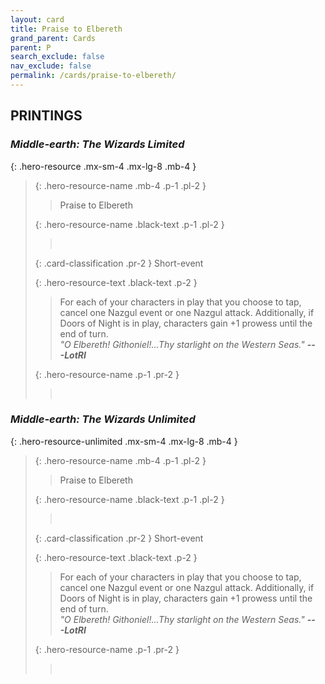```yaml
---
layout: card
title: Praise to Elbereth
grand_parent: Cards
parent: P
search_exclude: false
nav_exclude: false
permalink: /cards/praise-to-elbereth/
---
```


## PRINTINGS


### _Middle-earth: The Wizards Limited_

{: .hero-resource .mx-sm-4 .mx-lg-8 .mb-4 }
> {: .hero-resource-name .mb-4 .p-1 .pl-2 }
> > <div class="card-mp"></div>
> > <div class="card-name">Praise to Elbereth</div>
>
> {: .hero-resource-name .black-text .p-1 .pl-2 }
> > &nbsp;
>
> {: .card-classification .pr-2 }
> Short-event
>
> {: .hero-resource-text .black-text .p-2 }
> > For each of your characters in play that you choose to tap, cancel one Nazgul event or one Nazgul attack. Additionally, if Doors of Night is in play, characters gain +1 prowess until the end of turn. <br>_"O Elbereth! Githoniel!...Thy starlight on the Western Seas."_ ***---&#65279;LotRI*** 
> 
> {: .hero-resource-name .p-1 .pr-2 }
> > <div class="card-shield"></div>
> > <div class="card-corruption">&nbsp;</div>

### _Middle-earth: The Wizards Unlimited_

{: .hero-resource-unlimited .mx-sm-4 .mx-lg-8 .mb-4 }
> {: .hero-resource-name .mb-4 .p-1 .pl-2 }
> > <div class="card-mp"></div>
> > <div class="card-name">Praise to Elbereth</div>
>
> {: .hero-resource-name .black-text .p-1 .pl-2 }
> > &nbsp;
>
> {: .card-classification .pr-2 }
> Short-event
>
> {: .hero-resource-text .black-text .p-2 }
> > For each of your characters in play that you choose to tap, cancel one Nazgul event or one Nazgul attack. Additionally, if Doors of Night is in play, characters gain +1 prowess until the end of turn. <br>_"O Elbereth! Githoniel!...Thy starlight on the Western Seas."_ ***---&#65279;LotRI*** 
> 
> {: .hero-resource-name .p-1 .pr-2 }
> > <div class="card-shield"></div>
> > <div class="card-corruption">&nbsp;</div>
